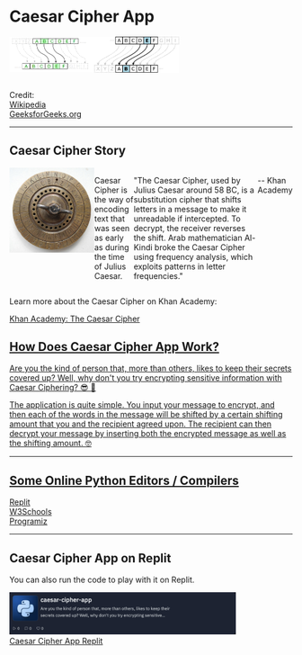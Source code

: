 # Caesar Cipher App

<div style="display: flex; flex-direction: row;">
  <img src="/caesar-cipher-right-shift.png" width="30%" height="30%" />
  <img src="/caesar-cipher-left-shift.png" width="30%" height="30%" />
</div>
<br>
<p>
Credit: <br>
  <a href="https://en.wikipedia.org/wiki/Caesar_cipher">Wikipedia</a><br>
  <a href="geeksforgeeks.org/caesar-cipher-in-cryptography/">GeeksforGeeks.org</a>
</p>
<hr>

## Caesar Cipher Story
<div style="display: flex; flex-direction: row;">
  <img src="cipher-disk.jpeg" width="30%" height="30%">
  <p>
  Caesar Cipher is the way of encoding text that was seen as early as during the time of Julius Caesar.
    
  "The Caesar Cipher, used by Julius Caesar around 58 BC, is a substitution cipher that shifts letters in a message to make it unreadable if intercepted. 
  To decrypt, the receiver reverses the shift. 
  Arab mathematician Al-Kindi broke the Caesar Cipher using frequency analysis, which exploits patterns in letter frequencies." <br>
  
  -- Khan Academy
  </p>
</div>

<p>Learn more about the Caesar Cipher on Khan Academy: </p>
<p>
  <a href="https://www.khanacademy.org/computing/computer-science/cryptography/crypt/v/caesar-cipher#:~:text=The%20Caesar%20Cipher%2C%20used%20by,exploits%20patterns%20in%20letter%20frequencies.">Khan Academy: The Caesar Cipher
</p>


## How Does Caesar Cipher App Work?

<p>
  Are you the kind of person that, more than others, likes to keep their secrets covered up? Well, why don't you try encrypting sensitive information with Caesar Ciphering? 😎 🧮
</p>

<p>
  The application is quite simple. You input your message to encrypt, and then each of the words in the message will be shifted by a certain shifting amount that you and the recipient agreed upon.
  The recipient can then decrypt your message by inserting both the encrypted message as well as the shifting amount. 🤓
</p>

<hr>

## Some Online Python Editors / Compilers

<a href="https://replit.com/new/python3">Replit</a><br>
<a href="https://www.w3schools.com/python/trypython.asp?filename=demo_compiler">W3Schools</a><br>
<a href="https://www.programiz.com/python-programming/online-compiler">Programiz</a>

<hr>

## Caesar Cipher App on Replit

You can also run the code to play with it on Replit. <br>

<a href="https://replit.com/@saverionegro/caesar-cipher-app?v=1"><img src="/caesar-cipher-app-replit.png" width="80%" height="80%"></a>
<br>
<a href="https://replit.com/@saverionegro/caesar-cipher-app?v=1">Caesar Cipher App Replit</a>
